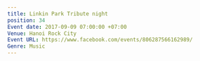 ```yaml
---
title: Linkin Park Tribute night
position: 34
Event date: 2017-09-09 07:00:00 +07:00
Venue: Hanoi Rock City
Event URL: https://www.facebook.com/events/806287566162989/
Genre: Music
---
```


